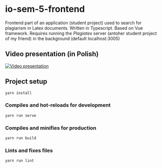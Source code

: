# io-sem-5-frontend
Frontend part of an application (student project) used to search for plagiarism in Latex documents.
Written in Typescript. Based on Vue framework.
Requires running the *Plagiatex* server (antoher student project of my friend) in the background (default localhost:3005)

## Video presentation (in Polish)
[![Video presentation](https://img.youtube.com/vi/hve6abmFo_Q/0.jpg)](https://www.youtube.com/watch?v=hve6abmFo_Q)

## Project setup
```
yarn install
```

### Compiles and hot-reloads for development
```
yarn run serve
```

### Compiles and minifies for production
```
yarn run build
```

### Lints and fixes files
```
yarn run lint
```
